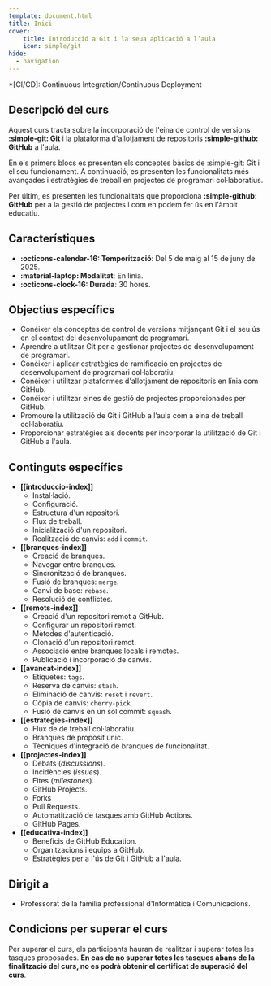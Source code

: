 ```yaml
---
template: document.html
title: Inici
cover:
    title: Introducció a Git i la seua aplicació a l’aula
    icon: simple/git
hide:
  - navigation
---
```


*[CI/CD]: Continuous Integration/Continuous Deployment

## Descripció del curs
Aquest curs tracta sobre la incorporació de l'eina de control de versions __:simple-git: Git__
i la plataforma d'allotjament de repositoris __:simple-github: GitHub__ a l'aula.

En els primers blocs es presenten els conceptes bàsics de :simple-git: Git i el seu funcionament.
A continuació, es presenten les funcionalitats més avançades i estratègies de treball
en projectes de programari col·laboratius.

Per últim, es presenten les funcionalitats que proporciona __:simple-github: GitHub__
per a la gestió de projectes i com en podem fer ús en l'àmbit educatiu.


## Característiques
- __:octicons-calendar-16: Temporització__: Del 5 de maig al 15 de juny de 2025.
- __:material-laptop: Modalitat__: En línia.
- __:octicons-clock-16: Durada__: 30 hores.


## Objectius específics
- Conéixer els conceptes de control de versions mitjançant Git i el seu ús en el context del desenvolupament de programari.
- Aprendre a utilitzar Git per a gestionar projectes de desenvolupament de programari.
- Conéixer i aplicar estratègies de ramificació en projectes de desenvolupament de programari col·laboratiu.
- Conéixer i utilitzar plataformes d'allotjament de repositoris en línia com GitHub.
- Conéixer i utilitzar eines de gestió de projectes proporcionades per GitHub.
- Promoure la utilització de Git i GitHub a l’aula com a eina de treball col·laboratiu.
- Proporcionar estratègies als docents per incorporar la utilització de Git i GitHub a l'aula.


## Continguts específics
- __[[introduccio-index]]__
    - Instal·lació.
    - Configuració.
    - Estructura d'un repositori.
    - Flux de treball.
    - Inicialització d'un repositori.
    - Realització de canvis: `add` i `commit`.
- __[[branques-index]]__
    - Creació de branques.
    - Navegar entre branques.
    - Sincronització de branques.
    - Fusió de branques: `merge`.
    - Canvi de base: `rebase`.
    - Resolució de conflictes.
- __[[remots-index]]__
    - Creació d'un repositori remot a GitHub.
    - Configurar un repositori remot.
    - Mètodes d'autenticació.
    - Clonació d'un repositori remot.
    - Associació entre branques locals i remotes.
    - Publicació i incorporació de canvis.
- __[[avancat-index]]__
    - Etiquetes: `tags`.
    - Reserva de canvis: `stash`.
    - Eliminació de canvis: `reset` i `revert`.
    - Còpia de canvis: `cherry-pick`.
    - Fusió de canvis en un sol commit: `squash`.
- __[[estrategies-index]]__
    - Flux de de treball col·laboratiu.
    - Branques de propòsit únic.
    - Tècniques d'integració de branques de funcionalitat.
- __[[projectes-index]]__
    - Debats (_discussions_).
    - Incidències (_issues_).
    - Fites (_milestones_).
    - GitHub Projects.
    - Forks
    - Pull Requests.
    - Automatització de tasques amb GitHub Actions.
    - GitHub Pages.
- __[[educativa-index]]__
    - Beneficis de GitHub Education.
    - Organitzacions i equips a GitHub.
    - Estratègies per a l'ús de Git i GitHub a l'aula.


## Dirigit a
- Professorat de la família professional d'Informàtica i Comunicacions.


## Condicions per superar el curs
Per superar el curs, els participants hauran de realitzar i superar totes les tasques proposades.
__En cas de no superar totes les tasques abans de la finalització del curs, no es podrà obtenir el certificat de superació del curs__.

